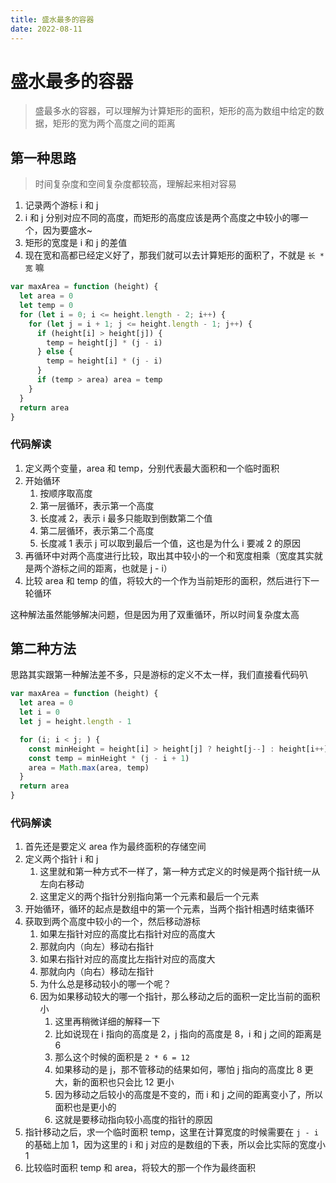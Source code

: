 ```yaml
---
title: 盛水最多的容器
date: 2022-08-11
---
```


# 盛水最多的容器

> 盛最多水的容器，可以理解为计算矩形的面积，矩形的高为数组中给定的数据，矩形的宽为两个高度之间的距离

## 第一种思路

> 时间复杂度和空间复杂度都较高，理解起来相对容易

1. 记录两个游标 i 和 j
2. i 和 j 分别对应不同的高度，而矩形的高度应该是两个高度之中较小的哪一个，因为要盛水~
3. 矩形的宽度是 i 和 j 的差值
4. 现在宽和高都已经定义好了，那我们就可以去计算矩形的面积了，不就是 `长 * 宽` 嘛

```javascript
var maxArea = function (height) {
  let area = 0
  let temp = 0
  for (let i = 0; i <= height.length - 2; i++) {
    for (let j = i + 1; j <= height.length - 1; j++) {
      if (height[i] > height[j]) {
        temp = height[j] * (j - i)
      } else {
        temp = height[i] * (j - i)
      }
      if (temp > area) area = temp
    }
  }
  return area
}
```

### 代码解读

1. 定义两个变量，area 和 temp，分别代表最大面积和一个临时面积
2. 开始循环
   1. 按顺序取高度
   2. 第一层循环，表示第一个高度
   3. 长度减 2，表示 i 最多只能取到倒数第二个值
   4. 第二层循环，表示第二个高度
   5. 长度减 1 表示 j 可以取到最后一个值，这也是为什么 i 要减 2 的原因
3. 再循环中对两个高度进行比较，取出其中较小的一个和宽度相乘（宽度其实就是两个游标之间的距离，也就是 j - i）
4. 比较 area 和 temp 的值，将较大的一个作为当前矩形的面积，然后进行下一轮循环

这种解法虽然能够解决问题，但是因为用了双重循环，所以时间复杂度太高

## 第二种方法

思路其实跟第一种解法差不多，只是游标的定义不太一样，我们直接看代码叭

```javascript
var maxArea = function (height) {
  let area = 0
  let i = 0
  let j = height.length - 1

  for (i; i < j; ) {
    const minHeight = height[i] > height[j] ? height[j--] : height[i++]
    const temp = minHeight * (j - i + 1)
    area = Math.max(area, temp)
  }
  return area
}
```

### 代码解读

1. 首先还是要定义 area 作为最终面积的存储空间
2. 定义两个指针 i 和 j
   1. 这里就和第一种方式不一样了，第一种方式定义的时候是两个指针统一从左向右移动
   2. 这里定义的两个指针分别指向第一个元素和最后一个元素
3. 开始循环，循环的起点是数组中的第一个元素，当两个指针相遇时结束循环
4. 获取到两个高度中较小的一个，然后移动游标
   1. 如果左指针对应的高度比右指针对应的高度大
   2. 那就向内（向左）移动右指针
   3. 如果右指针对应的高度比左指针对应的高度大
   4. 那就向内（向右）移动左指针
   5. 为什么总是移动较小的哪一个呢？
   6. 因为如果移动较大的哪一个指针，那么移动之后的面积一定比当前的面积小
      1. 这里再稍微详细的解释一下
      2. 比如说现在 i 指向的高度是 2，j 指向的高度是 8，i 和 j 之间的距离是 6
      3. 那么这个时候的面积是 `2 * 6 = 12`
      4. 如果移动的是 j，那不管移动的结果如何，哪怕 j 指向的高度比 8 更大，新的面积也只会比 12 更小
      5. 因为移动之后较小的高度是不变的，而 i 和 j 之间的距离变小了，所以 面积也是更小的
      6. 这就是要移动指向较小高度的指针的原因
5. 指针移动之后，求一个临时面积 temp，这里在计算宽度的时候需要在 `j - i` 的基础上加 1，因为这里的 i 和 j 对应的是数组的下表，所以会比实际的宽度小 1
6. 比较临时面积 temp 和 area，将较大的那一个作为最终面积
